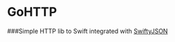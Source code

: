 GoHTTP
======

###Simple HTTP lib to Swift integrated with [SwiftyJSON](https://github.com/SwiftyJSON/SwiftyJSON)
